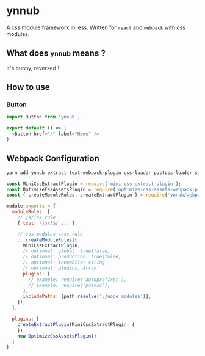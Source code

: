 # ynnub

A css module framework in less. Written for `react` and `webpack` with css modules.

## What does `ynnub` means ?

It's bunny, reversed !

## How to use

### Button

```js
import Button from 'ynnub';

export default () => (
  <Button href="/" label="Home" />
)
```

## Webpack Configuration

```bash
yarn add ynnub extract-text-webpack-plugin css-loader postcss-loader sass-loader optimize-css-assets-webpack-plugin
```

```js
const MiniCssExtractPlugin = require('mini-css-extract-plugin');
const OptimizeCssAssetsPlugin = require('optimize-css-assets-webpack-plugin');
const { createModuleRules, createExtractPlugin } = require('ynnub/webpack-config');

module.exports = {
  moduleRules: [
    // js/jsx rule
    { test: /jsx?$/ ... },

    // css modules scss rule
    ...createModuleRules({
      MiniCssExtractPlugin,
      // optional: global: true|false,
      // optional: production: true|false,
      // optional: themeFile: string,
      // optional: plugins: Array
      plugins: [
        // example: require('autoprefixer'),
        // example: require('precss'),
      ],
      includePaths: [path.resolve('./node_modules')],
    }),
  ],

  plugins: [
    createExtractPlugin(MiniCssExtractPlugin, {
    }),
    new OptimizeCssAssetsPlugin(),
  ]
}

```
